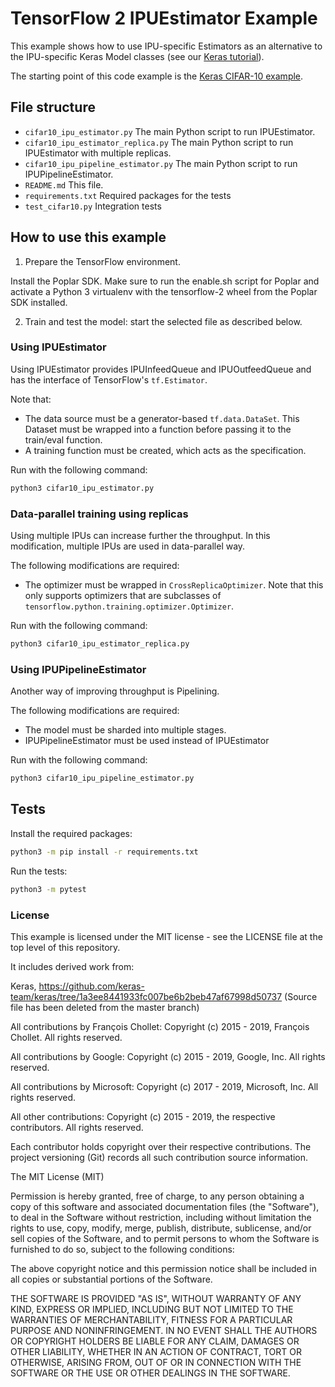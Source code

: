 <!-- Copyright (c) 2020 Graphcore Ltd. All rights reserved. -->
# TensorFlow 2 IPUEstimator Example

This example shows how to use IPU-specific Estimators as an alternative to the
IPU-specific Keras Model classes (see our [Keras tutorial](../../../tutorials/tensorflow2/keras)).

The starting point of this code example is the [Keras CIFAR-10 example](https://github.com/keras-team/keras/blob/1a3ee8441933fc007be6b2beb47af67998d50737/examples/cifar10_cnn.py).

## File structure

* `cifar10_ipu_estimator.py` The main Python script to run IPUEstimator.
* `cifar10_ipu_estimator_replica.py` The main Python script to run IPUEstimator with multiple replicas.
* `cifar10_ipu_pipeline_estimator.py` The main Python script to run IPUPipelineEstimator.
* `README.md` This file.
* `requirements.txt` Required packages for the tests
* `test_cifar10.py` Integration tests

## How to use this example

1) Prepare the TensorFlow environment.

Install the Poplar SDK. Make sure to run the enable.sh script for Poplar and activate a Python 3 virtualenv with the tensorflow-2 wheel from the Poplar SDK installed.

2) Train and test the model: start the selected file as described below.

### Using IPUEstimator

Using IPUEstimator provides IPUInfeedQueue and IPUOutfeedQueue and has the interface of TensorFlow's `tf.Estimator`.

Note that:
* The data source must be a generator-based `tf.data.DataSet`. This Dataset must be wrapped into a function before passing it to the train/eval function.
* A training function must be created, which acts as the specification.

Run with the following command:

```bash
python3 cifar10_ipu_estimator.py
```

### Data-parallel training using replicas

Using multiple IPUs can increase further the throughput. In this modification, multiple IPUs are used in data-parallel way.

The following modifications are required:

* The optimizer must be wrapped in `CrossReplicaOptimizer`. Note that this only supports optimizers that are subclasses of `tensorflow.python.training.optimizer.Optimizer`.

Run with the following command:

```bash
python3 cifar10_ipu_estimator_replica.py
```

### Using IPUPipelineEstimator

Another way of improving throughput is Pipelining.

The following modifications are required:

* The model must be sharded into multiple stages.
* IPUPipelineEstimator must be used instead of IPUEstimator

Run with the following command:

```bash
python3 cifar10_ipu_pipeline_estimator.py
```

## Tests

Install the required packages:

```bash
python3 -m pip install -r requirements.txt
```

Run the tests:

```bash
python3 -m pytest
```

### License

This example is licensed under the MIT license - see the LICENSE file at the top level of this repository.

It includes derived work from:

Keras, <https://github.com/keras-team/keras/tree/1a3ee8441933fc007be6b2beb47af67998d50737>
(Source file has been deleted from the master branch)

All contributions by François Chollet:
Copyright (c) 2015 - 2019, François Chollet.
All rights reserved.

All contributions by Google:
Copyright (c) 2015 - 2019, Google, Inc.
All rights reserved.

All contributions by Microsoft:
Copyright (c) 2017 - 2019, Microsoft, Inc.
All rights reserved.

All other contributions:
Copyright (c) 2015 - 2019, the respective contributors.
All rights reserved.

Each contributor holds copyright over their respective contributions.
The project versioning (Git) records all such contribution source information.

The MIT License (MIT)

Permission is hereby granted, free of charge, to any person obtaining a copy
of this software and associated documentation files (the "Software"), to deal
in the Software without restriction, including without limitation the rights
to use, copy, modify, merge, publish, distribute, sublicense, and/or sell
copies of the Software, and to permit persons to whom the Software is
furnished to do so, subject to the following conditions:

The above copyright notice and this permission notice shall be included in all
copies or substantial portions of the Software.

THE SOFTWARE IS PROVIDED "AS IS", WITHOUT WARRANTY OF ANY KIND, EXPRESS OR
IMPLIED, INCLUDING BUT NOT LIMITED TO THE WARRANTIES OF MERCHANTABILITY,
FITNESS FOR A PARTICULAR PURPOSE AND NONINFRINGEMENT. IN NO EVENT SHALL THE
AUTHORS OR COPYRIGHT HOLDERS BE LIABLE FOR ANY CLAIM, DAMAGES OR OTHER
LIABILITY, WHETHER IN AN ACTION OF CONTRACT, TORT OR OTHERWISE, ARISING FROM,
OUT OF OR IN CONNECTION WITH THE SOFTWARE OR THE USE OR OTHER DEALINGS IN THE
SOFTWARE.

